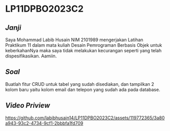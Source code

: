 # LP11DPBO2023C2

## *Janji*
Saya Mohammad Labib Husain NIM 2101989 mengerjakan Latihan Praktikum 11 dalam mata kuliah Desain Pemrograman Berbasis Objek untuk keberkahanNya maka saya tidak melakukan kecurangan seperti yang telah dispesifikasikan. Aamiin.
## *Soal*
Buatlah fitur CRUD untuk tabel yang sudah disediakan, dan tampilkan 2 kolom baru yaitu kolom email dan telepon yang sudah ada pada database.
## *Video Priview*


https://github.com/labibhusain14/LP11DPBO2023C2/assets/119772365/3a80a943-93c2-4734-9cf1-2bbbfa1fd709

